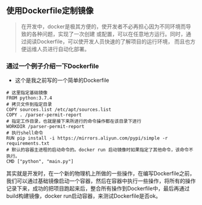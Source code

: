 ## 使用Dockerfile定制镜像
> 在开发中，docker是极其方便的，使开发者不必再担心因为不同环境而导致的各种问题，实现了一次创建
或配置，可以在任意地方运行。同时，通过阅读Dockerfile，可以使开发人员快速的了解项目的运行环境，
而且也方便运维人员进行自动化部署。
### 通过一个例子介绍一下Dockerfile
- 这个是我之前写的一个简单的Dockerfile
```
# 这里指定基础镜像
FROM python:3.7.4
# 拷贝文件到指定目录
COPY sources.list /etc/apt/sources.list
COPY . /parser-permit-report
# 指定工作目录，也就是接下来所进行的命令操作都在该目录下进行
WORKDIR /parser-permit-report
# 执行shell命令
RUN pip install -i https://mirrors.aliyun.com/pypi/simple -r requirements.txt
# 默认的容器主进程的启动命令的。docker run 启动镜像时如果指定了其他命令，该命令不执行。
CMD ["python", "main.py"]
```
其实就是开发时，在一个新的物理机上所做的一些操作，在编写Dockerfile之前，我们可以通过基础镜像启动一个容器，然后在容器中执行一些操作，将所有的操作记录下来，成功的把项目跑起来后，整合所有操作到Dockerfile中，最后再通过build构建镜像，docker run启动容器，来测试Dockerfile是否ok。
